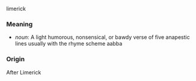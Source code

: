 limerick
### Meaning
+ _noun_: A light humorous, nonsensical, or bawdy verse of five anapestic lines usually with the rhyme scheme aabba

### Origin

After Limerick
